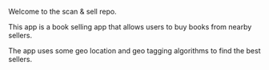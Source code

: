 Welcome to the scan & sell repo.

This app is a book selling app that allows users to buy books from nearby sellers.

The app uses some geo location and geo tagging algorithms to find the best sellers.


